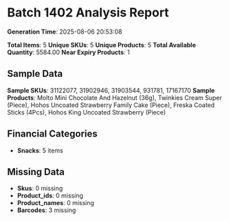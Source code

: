 # Batch 1402 Analysis Report

**Generation Time**: 2025-08-06 20:53:08

**Total Items**: 5
**Unique SKUs**: 5
**Unique Products**: 5
**Total Available Quantity**: 5584.00
**Near Expiry Products**: 1

## Sample Data
**Sample SKUs**: 31122077, 31902946, 31903544, 931781, 17167170
**Sample Products**: Molto Mini Chocolate And Hazelnut (36g), Twinkies Cream Super (Piece), Hohos Uncoated Strawberry Family Cake (Piece), Freska Coated Sticks (4Pcs), Hohos King Uncoated Strawberry (Piece)

## Financial Categories
- **Snacks**: 5 items

## Missing Data
- **Skus**: 0 missing
- **Product_ids**: 0 missing
- **Product_names**: 0 missing
- **Barcodes**: 3 missing
